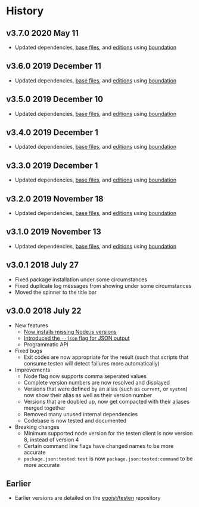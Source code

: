 # History

## v3.7.0 2020 May 11

-   Updated dependencies, [base files](https://github.com/bevry/base), and [editions](https://editions.bevry.me) using [boundation](https://github.com/bevry/boundation)

## v3.6.0 2019 December 11

-   Updated dependencies, [base files](https://github.com/bevry/base), and [editions](https://editions.bevry.me) using [boundation](https://github.com/bevry/boundation)

## v3.5.0 2019 December 10

-   Updated dependencies, [base files](https://github.com/bevry/base), and [editions](https://editions.bevry.me) using [boundation](https://github.com/bevry/boundation)

## v3.4.0 2019 December 1

-   Updated dependencies, [base files](https://github.com/bevry/base), and [editions](https://editions.bevry.me) using [boundation](https://github.com/bevry/boundation)

## v3.3.0 2019 December 1

-   Updated dependencies, [base files](https://github.com/bevry/base), and [editions](https://editions.bevry.me) using [boundation](https://github.com/bevry/boundation)

## v3.2.0 2019 November 18

-   Updated dependencies, [base files](https://github.com/bevry/base), and [editions](https://editions.bevry.me) using [boundation](https://github.com/bevry/boundation)

## v3.1.0 2019 November 13

-   Updated dependencies, [base files](https://github.com/bevry/base), and [editions](https://editions.bevry.me) using [boundation](https://github.com/bevry/boundation)

## v3.0.1 2018 July 27

-   Fixed package installation under some circumstances
-   Fixed duplicate log messages from showing under some circumstances
-   Moved the spinner to the title bar

## v3.0.0 2018 July 22

-   New features
    -   [Now installs missing Node.js versions](https://github.com/egoist/testen/issues/15)
    -   [Introduced the `--json` flag for JSON output](https://github.com/egoist/testen/issues/19)
    -   Programmatic API
-   Fixed bugs
    -   Exit codes are now appropriate for the result (such that scripts that consume testen will detect failures more automatically)
-   Improvements
    -   Node flag now supports comma seperated values
    -   Complete version numbers are now resolved and displayed
    -   Versions that were defined by an alias (such as `current`, or `system`) now show their alias as well as their version number
    -   Versions that are doubled up, now get compacted with their aliases merged together
    -   Removed many unused internal dependencies
    -   Codebase is now tested and documented
-   Breaking changes
    -   Minimum supported node version for the testen client is now version 8, instead of version 4
    -   Certain command line flags have changed names to be more accurate
    -   `package.json:tested:test` is now `package.json:tested:command` to be more accurate

## Earlier

-   Earlier versions are detailed on the [egoist/testen](https://github.com/egoist/testen) repository
